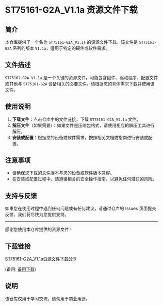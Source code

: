 # ST75161-G2A_V1.1a 资源文件下载

## 简介

本仓库提供了一个名为 `ST75161-G2A_V1.1a` 的资源文件下载。该文件是 `ST75161-G2A` 系列的版本 `V1.1a`，适用于特定的硬件或软件需求。

## 文件描述

`ST75161-G2A_V1.1a` 是一个关键的资源文件，可能包含固件、驱动程序、配置文件或其他与 `ST75161-G2A` 设备相关的必要文件。请根据您的具体需求下载并使用该文件。

## 使用说明

1. **下载文件**：点击仓库中的文件链接，下载 `ST75161-G2A_V1.1a` 文件。
2. **解压文件**（如果需要）：如果文件是压缩包格式，请使用相应的解压工具进行解压。
3. **安装或配置**：根据您的设备或软件需求，按照相关文档或指南进行安装或配置。

## 注意事项

- 请确保您下载的文件版本与您的设备或软件版本兼容。
- 在安装或配置过程中，请遵循相关的安全操作指南，以避免任何潜在的风险。

## 支持与反馈

如果您在使用过程中遇到任何问题或有任何建议，请通过仓库的 Issues 页面提交反馈。我们将尽快为您提供支持。

---

感谢您使用本仓库提供的资源文件！

## 下载链接
[ST75161-G2A_V1.1a资源文件下载分享](https://pan.quark.cn/s/05f3d32a9266) 

(备用: [备用下载](https://pan.baidu.com/s/1KAY08pH1aiDdyhY9pKMURg?pwd=1234))

## 说明

该仓库仅用于学习交流，请勿用于商业用途。
